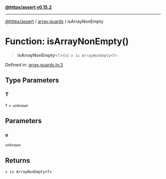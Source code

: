 [**@httpx/assert v0.15.2**](../../README.md)

***

[@httpx/assert](../../README.md) / [array.guards](../README.md) / isArrayNonEmpty

# Function: isArrayNonEmpty()

> **isArrayNonEmpty**\<`T`\>(`v`): `v is ArrayNonEmpty<T>`

Defined in: [array.guards.ts:3](https://github.com/belgattitude/httpx/blob/b6bd279cf69f2d17f3ec46e9618a31cb72744279/packages/assert/src/array.guards.ts#L3)

## Type Parameters

### T

`T` = `unknown`

## Parameters

### v

`unknown`

## Returns

`v is ArrayNonEmpty<T>`

